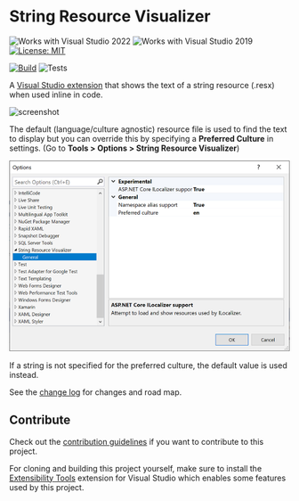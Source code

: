 # String Resource Visualizer

![Works with Visual Studio 2022](https://img.shields.io/static/v1.svg?label=VS&message=2022&color=A853C7)
![Works with Visual Studio 2019](https://img.shields.io/static/v1.svg?label=VS&message=2019&color=5F2E96)
[![License: MIT](https://img.shields.io/badge/License-MIT-green.svg)](LICENSE)

[![Build](https://github.com/mrlacey/stringresourcevisualizer/actions/workflows/build.yaml/badge.svg)](https://github.com/mrlacey/stringresourcevisualizer/actions/workflows/build.yaml)
![Tests](https://gist.githubusercontent.com/mrlacey/c586ff0f495b4a8dd76ab0dbdf9c89e0/raw/badge.svg)

A [Visual Studio extension](https://marketplace.visualstudio.com/items?itemName=MattLaceyLtd.StringResourceVisualizer) that shows the text of a string resource (.resx) when used inline in code.

![screenshot](./art/screenshot.png)

The default (language/culture agnostic) resource file is used to find the text to display but you can override this by specifying a **Preferred Culture** in settings. (Go to **Tools > Options > String Resource Visualizer**)

![setting](./art/settings.png)

If a string is not specified for the preferred culture, the default value is used instead.

See the [change log](CHANGELOG.md) for changes and road map.

## Contribute

Check out the [contribution guidelines](CONTRIBUTING.md) if you want to contribute to this project.

For cloning and building this project yourself, make sure to install the
[Extensibility Tools](https://visualstudiogallery.msdn.microsoft.com/ab39a092-1343-46e2-b0f1-6a3f91155aa6)
extension for Visual Studio which enables some features used by this project.
